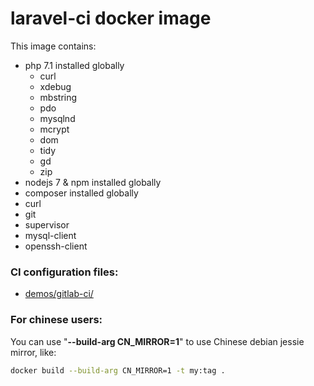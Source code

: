 # laravel-ci docker image

This image contains:

- php 7.1 installed globally
  - curl
  - xdebug
  - mbstring
  - pdo
  - mysqlnd
  - mcrypt
  - dom
  - tidy
  - gd
  - zip
- nodejs 7 & npm installed globally
- composer installed globally
- curl
- git
- supervisor
- mysql-client
- openssh-client

### CI configuration files:

- [demos/gitlab-ci/](https://github.com/krwu/gitlab-ci-laravel/tree/master/demos/gitlab-ci/)

### For chinese users:

You can use "**--build-arg CN_MIRROR=1**" to use Chinese debian jessie mirror, like:

```bash
docker build --build-arg CN_MIRROR=1 -t my:tag .
```
